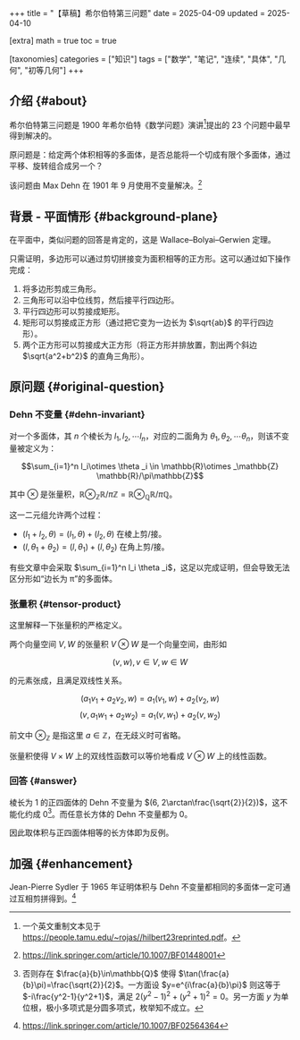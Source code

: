 +++
title = "【草稿】希尔伯特第三问题"
date = 2025-04-09
updated = 2025-04-10

[extra]
math = true
toc = true

[taxonomies]
categories = ["知识"]
tags = ["数学", "笔记", "连续", "具体", "几何", "初等几何"]
+++

## 介绍 {#about}
希尔伯特第三问题是 1900 年希尔伯特《数学问题》演讲[^hilbert23reprinted]提出的 23 个问题中最早得到解决的。

原问题是：给定两个体积相等的多面体，是否总能将一个切成有限个多面体，通过平移、旋转组合成另一个？

该问题由 Max Dehn 在 1901 年 9 月使用不变量解决。[^paper-dehn]

## 背景 - 平面情形 {#background-plane}
在平面中，类似问题的回答是肯定的，这是 Wallace–Bolyai–Gerwien 定理。

只需证明，多边形可以通过剪切拼接变为面积相等的正方形。这可以通过如下操作完成：
1. 将多边形剪成三角形。
2. 三角形可以沿中位线剪，然后接平行四边形。
3. 平行四边形可以剪接成矩形。
4. 矩形可以剪接成正方形（通过把它变为一边长为 $\sqrt{ab}$ 的平行四边形）。
5. 两个正方形可以剪接成大正方形（将正方形并排放置，割出两个斜边 $\sqrt{a^2+b^2}$ 的直角三角形）。

## 原问题 {#original-question}
### Dehn 不变量 {#dehn-invariant}
对一个多面体，其 $n$ 个棱长为 $l_1, l_2, \cdots l_n$，对应的二面角为 $\theta _1, \theta _2, \cdots \theta _n$，则该不变量被定义为：

$$\sum_{i=1}^n l_i\otimes \theta _i \in \mathbb{R}\otimes _\mathbb{Z} \mathbb{R}/\pi\mathbb{Z}$$

其中 $\otimes$ 是张量积，$\mathbb{R}\otimes _\mathbb{Z} \mathbb{R}/\pi\mathbb{Z} = \mathbb{R}\otimes _\mathbb{Q} \mathbb{R}/\pi\mathbb{Q}$。

这一二元组允许两个过程：
- $(l_1 + l_2, \theta) = (l_1, \theta) + (l_2, \theta)$ 在棱上剪/接。
- $(l, \theta _1 + \theta _2) = (l, \theta _1) + (l, \theta _2)$ 在角上剪/接。

有些文章中会采取 $\sum_{i=1}^n l_i \theta _i$，这足以完成证明，但会导致无法区分形如“边长为 π”的多面体。

### 张量积 {#tensor-product}
这里解释一下张量积的严格定义。

两个向量空间 $V,W$ 的张量积 $V\otimes W$ 是一个向量空间，由形如

$$(v, w), v\in V, w\in W$$

的元素张成，且满足双线性关系。

$$(a_1v_1 + a_2v_2, w) = a_1(v_1, w) + a_2(v_2, w)$$
$$(v, a_1w_1 + a_2w_2) = a_1(v, w_1) + a_2(v, w_2)$$

前文中 $\otimes _\mathbb{Z}$ 是指这里 $a\in \mathbb{Z}$，在无歧义时可省略。

张量积使得 $V\times W$ 上的双线性函数可以等价地看成 $V\otimes W$ 上的线性函数。

### 回答 {#answer}
棱长为 1 的正四面体的 Dehn 不变量为 $(6, 2\arctan\frac{\sqrt{2}}{2})$​，这不能化约成 0[^not-zero]。而任意长方体的 Dehn 不变量都为 0。

因此取体积与正四面体相等的长方体即为反例。

## 加强 {#enhancement}
Jean-Pierre Sydler 于 1965 年证明体积与 Dehn 不变量都相同的多面体一定可通过互相剪拼得到。[^paper-sydler]

[^hilbert23reprinted]: 一个英文重制文本见于 <https://people.tamu.edu/~rojas//hilbert23reprinted.pdf>。
[^paper-dehn]: <https://link.springer.com/article/10.1007/BF01448001>
[^not-zero]: 否则存在 $\frac{a}{b}\in\mathbb{Q}$ 使得 $\tan(\frac{a}{b}\pi)=\frac{\sqrt{2}}{2}$。一方面设 $y=e^{i\frac{a}{b}\pi}$ 则这等于 $-i\frac{y^2-1}{y^2+1}$，满足 $2(y^2-1)^2+(y^2+1)^2=0$。另一方面 $y$ 为单位根，极小多项式是分圆多项式，枚举知不成立。
[^paper-sydler]: <https://link.springer.com/article/10.1007/BF02564364>
